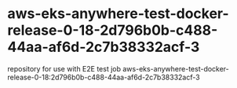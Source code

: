 # aws-eks-anywhere-test-docker-release-0-18-2d796b0b-c488-44aa-af6d-2c7b38332acf-3
repository for use with E2E test job aws-eks-anywhere-test-docker-release-0-18:2d796b0b-c488-44aa-af6d-2c7b38332acf-3
